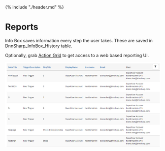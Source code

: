 {% include "./header.md" %}
# Reports

Info Box saves information every step the user takes. These are saved in DnnSharp_InfoBox_History table.

Optionally, grab [Action Grid](http://www.dnnsharp.com/dnn/modules/action-grid-table-data) to get access to a web based reporting UI.

![](report.png)
